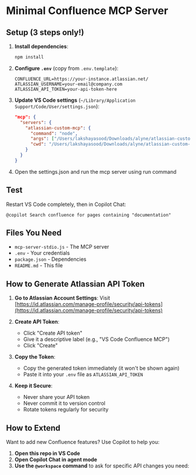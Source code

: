 # Minimal Confluence MCP Server

## Setup (3 steps only!)

1. **Install dependencies**:
   ```bash
   npm install
   ```

2. **Configure `.env`** (copy from `.env.template`):
   ```
   CONFLUENCE_URL=https://your-instance.atlassian.net/
   ATLASSIAN_USERNAME=your-email@company.com
   ATLASSIAN_API_TOKEN=your-api-token-here
   ```

3. **Update VS Code settings** (`~/Library/Application Support/Code/User/settings.json`):
   ```json
   "mcp": {
     "servers": {
       "atlassian-custom-mcp": {
         "command": "node",
         "args": ["/Users/lakshayasood/Downloads/alyne/atlassian-custom-mcp/mcp-server-stdio.js"],
         "cwd": "/Users/lakshayasood/Downloads/alyne/atlassian-custom-mcp"
       }
     }
   }
   ```

4. Open the settings.json and run the mcp server using run command

## Test

Restart VS Code completely, then in Copilot Chat:
```
@copilot Search confluence for pages containing "documentation"
```

## Files You Need
- `mcp-server-stdio.js` - The MCP server
- `.env` - Your credentials  
- `package.json` - Dependencies
- `README.md` - This file



## How to Generate Atlassian API Token

1. **Go to Atlassian Account Settings**:
   Visit [https://id.atlassian.com/manage-profile/security/api-tokens](https://id.atlassian.com/manage-profile/security/api-tokens)

2. **Create API Token**:
   - Click "Create API token"
   - Give it a descriptive label (e.g., "VS Code Confluence MCP")
   - Click "Create"

3. **Copy the Token**:
   - Copy the generated token immediately (it won't be shown again)
   - Paste it into your `.env` file as `ATLASSIAN_API_TOKEN`

4. **Keep it Secure**:
   - Never share your API token
   - Never commit it to version control
   - Rotate tokens regularly for security

## How to Extend

Want to add new Confluence features? Use Copilot to help you:

1. **Open this repo in VS Code**
2. **Open Copilot Chat in agent mode**
3. **Use the `@workspace` command** to ask for specific API changes you need:

